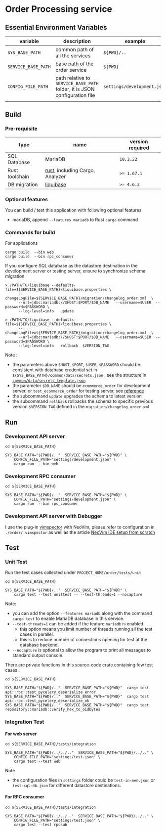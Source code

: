 # Order Processing service

## Essential Environment Variables
|variable|description|example|
|--------|-----------|-------|
|`SYS_BASE_PATH`| common path of all the services| `${PWD}/..` |
|`SERVICE_BASE_PATH`| base path of the order service | `${PWD}` |
|`CONFIG_FILE_PATH`| path relative to `SERVICE_BASE_PATH` folder, it is JSON configuration file | `settings/development.json` |
||||

## Build
### Pre-requisite
| type | name | version required |
|------|------|------------------|
| SQL Database | MariaDB | `10.3.22` |
| Rust toolchain | [rust](https://github.com/rust-lang/rust), including Cargo, Analyzer | `>= 1.67.1` |
| DB migration | [liquibase](https://github.com/liquibase/liquibase) | `>= 4.6.2` |

### Optional features
You can build / test this application with following optional features
- mariaDB, append `--features mariadb` to Rust `cargo` command 

### Commands for build
For applications
```shell
cargo build  --bin web
cargo build  --bin rpc_consumer
```

If you configure SQL database as the datastore destination in the development server or testing server, ensure to synchronize schema migration
```shell
> /PATH/TO/liquibase --defaults-file=${SERVICE_BASE_PATH}/liquibase.properties \
      --changeLogFile=${SERVICE_BASE_PATH}/migration/changelog_order.xml  \
      --url=jdbc:mariadb://$HOST:$PORT/$DB_NAME   --username=$USER  --password=$PASSWORD \
      --log-level=info   update

> /PATH/TO/liquibase --defaults-file=${SERVICE_BASE_PATH}/liquibase.properties \
      --changeLogFile=${SERVICE_BASE_PATH}/migration/changelog_order.xml  \
      --url=jdbc:mariadb://$HOST:$PORT/$DB_NAME   --username=$USER  --password=$PASSWORD \
      --log-level=info   rollback  $VERSION_TAG
```
Note : 
- the parameters above `$HOST`, `$PORT`, `$USER`, `$PASSWORD` should be consistent with database credential set in `${SYS_BASE_PATH}/common/data/secrets.json` , see the structure in [`common/data/secrets_template.json`](../common/data/secrets_template.json)
- the parameter `$DB_NAME` should be `ecommerce_order` for development server, or  `test_ecommerce_order` for testing server, see [reference](../migrations/init_db.sql)
- the subcommand `update` upgrades the schema to latest version
- the subcommand `rollback` rollbacks the schema to specific previous version `$VERSION_TAG` defined in the `migration/changelog_order.xml`

## Run
### Development API server
```shell=?
cd ${SERVICE_BASE_PATH}

SYS_BASE_PATH="${PWD}/.."  SERVICE_BASE_PATH="${PWD}" \
    CONFIG_FILE_PATH="settings/development.json" \
    cargo run  --bin web
```
### Development RPC consumer
```shell=?
cd ${SERVICE_BASE_PATH}

SYS_BASE_PATH="${PWD}/.."  SERVICE_BASE_PATH="${PWD}" \
    CONFIG_FILE_PATH="settings/development.json" \
    cargo run  --bin rpc_consumer
```

### Development API server with Debugger
I use the plug-in [vimspector](https://github.com/puremourning/vimspector) with NeoVim, please refer to configuration in `./order/.vimspector` as well as the article [NeoVim IDE setup from scratch](https://hackmd.io/@0V3cv8JJRnuK3jMwbJ-EeA/r1XR_hZL3)

## Test
### Unit Test
Run the test cases collected under `PROJECT_HOME/order/tests/unit`
```shell
cd ${SERVICE_BASE_PATH}

SYS_BASE_PATH="${PWD}/.."  SERVICE_BASE_PATH="${PWD}" \
    cargo test --test unittest -- --test-threads=1 --nocapture
```
Note:
- you can add the option `--features mariadb` along with the command `cargo test` to enable MariaDB database in this service.
- `--test-threads=1` can be added if the feature `mariadb` is enabled
  - this option means you limit number of threads running all the test cases in parallel.
  - this is to reduce number of connections opening for test at the database backend.
- `--nocapture` is optional to allow the program to print all messages to standard output console.

There are private functions in this source-code crate  containing few test cases :
```shell
cd ${SERVICE_BASE_PATH}

SYS_BASE_PATH="${PWD}/.."  SERVICE_BASE_PATH="${PWD}"  cargo test  api::rpc::test_pycelery_deserialize_error
SYS_BASE_PATH="${PWD}/.."  SERVICE_BASE_PATH="${PWD}"  cargo test  api::rpc::test_pycelery_deserialize_ok
SYS_BASE_PATH="${PWD}/.."  SERVICE_BASE_PATH="${PWD}"  cargo test  repository::mariadb::verify_hex_to_oidbytes
```

### Integration Test
#### For web server
```shell=?
cd ${SERVICE_BASE_PATH}/tests/integration

SYS_BASE_PATH="${PWD}/../../.."  SERVICE_BASE_PATH="${PWD}/../.." \
    CONFIG_FILE_PATH="settings/test.json" \
    cargo test --test web
```

Note
- the configuration files in `settings` folder could be `test-in-mem.json` or `test-sql-db.json` for different datastore destinations.

#### For RPC consumer
```shell=?
cd ${SERVICE_BASE_PATH}/tests/integration

SYS_BASE_PATH="${PWD}/../../.."  SERVICE_BASE_PATH="${PWD}/../.." \
    CONFIG_FILE_PATH="settings/test.json" \
    cargo test --test rpcsub
```

